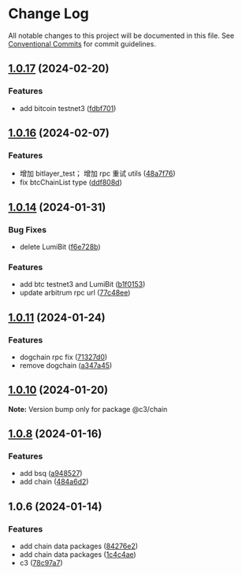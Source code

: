 # Change Log

All notable changes to this project will be documented in this file. See [Conventional Commits](https://conventionalcommits.org) for commit guidelines.

## [1.0.17](https://github.com/che3vinci/c3/compare/@c3/chain@1.0.16...@c3/chain@1.0.17) (2024-02-20)

### Features

- add bitcoin testnet3 ([fdbf701](https://github.com/che3vinci/c3/commit/fdbf70143ab8c494d656ba3efbf8eeee4e6a4bad))

## [1.0.16](https://github.com/che3vinci/c3/compare/@c3/chain@1.0.14...@c3/chain@1.0.16) (2024-02-07)

### Features

- 增加 bitlayer_test； 增加 rpc 重试 utils ([48a7f76](https://github.com/che3vinci/c3/commit/48a7f7621d5a5266b67f14d1fccb4025a472ed93))
- fix btcChainList type ([ddf808d](https://github.com/che3vinci/c3/commit/ddf808d4aa2fc03a63f3b46114b23b4eaf2188f1))

## [1.0.14](https://github.com/che3vinci/c3/compare/@c3/chain@1.0.11...@c3/chain@1.0.14) (2024-01-31)

### Bug Fixes

- delete LumiBit ([f6e728b](https://github.com/che3vinci/c3/commit/f6e728bb8bb7321b035ac8488294699a2dddafad))

### Features

- add btc testnet3 and LumiBit ([b1f0153](https://github.com/che3vinci/c3/commit/b1f0153ddebd5de257054a792eb32aa86a11af28))
- update arbitrum rpc url ([77c48ee](https://github.com/che3vinci/c3/commit/77c48ee71f27c55cfe398b8ccf0c6d991ddd9df2))

## [1.0.11](https://github.com/che3vinci/c3/compare/@c3/chain@1.0.10...@c3/chain@1.0.11) (2024-01-24)

### Features

- dogchain rpc fix ([71327d0](https://github.com/che3vinci/c3/commit/71327d0fdd0c9a32b040c9a860f3fe1b2e33804d))
- remove dogchain ([a347a45](https://github.com/che3vinci/c3/commit/a347a450431ff1266d14b36b1417c21b9852a32a))

## [1.0.10](https://github.com/che3vinci/c3/compare/@c3/chain@1.0.8...@c3/chain@1.0.10) (2024-01-20)

**Note:** Version bump only for package @c3/chain

## [1.0.8](https://github.com/che3vinci/c3/compare/@c3/chain@1.0.6...@c3/chain@1.0.8) (2024-01-16)

### Features

- add bsq ([a948527](https://github.com/che3vinci/c3/commit/a948527771b955cfa6aea1a88ec44e77d19c27a0))
- add chain ([484a6d2](https://github.com/che3vinci/c3/commit/484a6d25d8eddaaeb756d5fde6da904136c682e6))

## 1.0.6 (2024-01-14)

### Features

- add chain data packages ([84276e2](https://github.com/che3vinci/c3/commit/84276e2e4c9dbb1efd1ef62356de2a364759e4e4))
- add chain data packages ([1c4c4ae](https://github.com/che3vinci/c3/commit/1c4c4ae641c9db54d957735fa519f5a46ac5aaa7))
- c3 ([78c97a7](https://github.com/che3vinci/c3/commit/78c97a7e6c699762fdaed159f59d90793f1ddb20))
